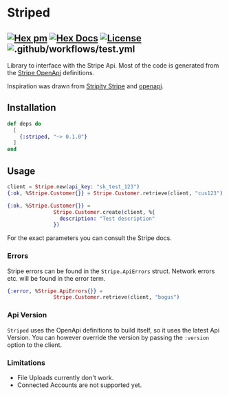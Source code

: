 # Striped
## [![Hex pm](http://img.shields.io/hexpm/v/striped.svg?style=flat)](https://hex.pm/packages/striped) [![Hex Docs](https://img.shields.io/badge/hex-docs-9768d1.svg)](https://hexdocs.pm/striped) [![License](https://img.shields.io/badge/License-MIT-blue.svg)](https://opensource.org/licenses/MIT) ![.github/workflows/test.yml](https://github.com/maartenvanvliet/striped/actions/workflows/test.yml/badge.svg)
<!-- MDOC !-->

Library to interface with the Stripe Api. Most of the code is generated from the [Stripe OpenApi](https://github.com/stripe/openapi) definitions.

Inspiration was drawn from [Stripity Stripe](https://github.com/beam-community/stripity_stripe) and [openapi](https://github.com/wojtekmach/openapi).

## Installation

```elixir
def deps do
  [
    {:striped, "~> 0.1.0"}
  ]
end
```

## Usage

```elixir
client = Stripe.new(api_key: "sk_test_123")
{:ok, %Stripe.Customer{}} = Stripe.Customer.retrieve(client, "cus123")

{:ok, %Stripe.Customer{}} =
               Stripe.Customer.create(client, %{
                 description: "Test description"
               })

```

For the exact parameters you can consult the Stripe docs.

### Errors
Stripe errors can be found in the `Stripe.ApiErrors` struct. 
Network errors etc. will be found in the error term.

```elixir
{:error, %Stripe.ApiErrors{}} =
               Stripe.Customer.retrieve(client, "bogus")
```              

### Api Version
`Striped` uses the OpenApi definitions to build itself, so it 
uses the latest Api Version. You can however override the 
version by passing the `:version` option to the client.

### Limitations

  * File Uploads currently don't work. 
  * Connected Accounts are not supported yet. 